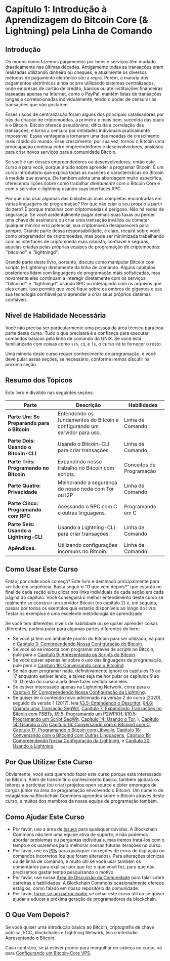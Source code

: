 ﻿# Capítulo 1: Introdução à Aprendizagem do Bitcoin Core (& Lightning) pela Linha de Comando

## Introdução

Os modos como fazemos pagamentos por bens e serviços têm mudado drasticamente nas últimas décadas. Antigamente todas as transações eram realizadas utilizando dinheiro ou cheques, e atualmente os diversos métodos de pagamento eletrônico são à regra. Porém, a maioria dos pagamentos eletrônicos ainda ocorre utilizando sistemas centralizados, onde empresas de cartão de crédito, bancos ou até instituições financeiras baseadas apenas na Internet, como o PayPal, mantêm listas de transações longas e correlacionadas individualmente, tendo o poder de censurar as transações que não gostarem.

Esses riscos de centralização foram alguns dos principais catalisadores por trás da criação de criptomoedas, a primeira e mais bem-sucedida das quais é o Bitcoin. Bitcoin oferece pseudônimo; dificulta a correlação das transações; e torna a censura por entidades individuais praticamente impossível. Essas vantagens a tornaram uma das moedas de crescimento mais rápido do mundo. Esse crescimento, por sua vez, tornou o Bitcoin uma preocupação contínua entre empreendedores e desenvolvedores, ansiosos para criar novos serviços para a comunidade Bitcoin.

Se você é um desses empreendedores ou desenvolvedores, então este curso é para você, porque é tudo sobre aprender a programar Bitcoin. É um curso introdutório que explica todas as nuances e características do Bitcoin à medida que avança. Ele também adota uma abordagem muito específica, oferecendo lições sobre como trabalhar _diretamente_ com o Bitcoin Core e com o servidor c-lightning usando suas interfaces RPC.

Por que não usar algumas das bibliotecas mais completas encontradas em várias linguagens de programação? Por que não criar o seu próprio a partir do zero? É porque trabalhar com criptomoedas é perigoso. Não há redes de segurança. Se você acidentalmente pagar demais suas taxas ou perder uma chave de assinatura ou criar uma transação inválida ou cometer qualquer mínimo erro potencial, sua criptomoeda desaparecerá para sempre. Grande parte dessa responsabilidade, é claro, recairá sobre você como programador de criptomoedas, mas pode ser minimizada trabalhando com as interfaces de criptomoeda mais robusta, confiável e seguras, aquelas criadas pelas próprias equipes de programação de criptomoedas: ''bitcoind'' e ''lightningd''.

Grande parte deste livro, portanto, discute como manipular Bitcoin com scripts (e Lightning) diretamente da linha de comando. Alguns capítulos posteriores lidam com linguagens de programação mais sofisticadas, mas novamente eles continuam a interagir diretamente com os serviços ''bitcoind'' e ''lightningd'' usando RPC ou interagindo com os arquivos que eles criam. Isso permite que você fique sobre os ombros de gigantes e use sua tecnologia confiável para aprender a criar seus próprios sistemas confiáveis.

## Nível de Habilidade Necessária

Você não precisa ser particularmente uma pessoa da área técnica para boa parte deste curso. Tudo o que precisará é a confiança para executar comandos básicos pela linha de comando do UNIX. Se você está familiarizado com coisas como ``ssh``, ``cd``, e ``ls``, o curso irá te fornecer o resto.

Uma minoria deste curso requer conhecimento de programação, e você deve pular essas seções, se necessário, conforme iremos discutir na próxima seção.

## Resumo dos Tópicos

Este livro é dividido nas seguintes seções:

| Parte | Descrição | Habilidades |
|-------|---------|---------|
| **Parte Um: Se Preparando para o Bitcoin** | Entendendo os fundamentos do Bitcoin e configurando um servidor para uso. | Linha de Comando | 
| **Parte Dois: Usando o Bitcoin-CLI** | Usando o Bitcoin-CLI para criar transações. | Linha de Comando |
| **Parte Três: Programando no Bitcoin** | Expandindo nosso trabalho no Bitcoin com scripts. | Conceitos de Programação |
| **Parte Quatro: Privacidade** | Melhorando a segurança do nosso node com Tor ou I2P | Linha de Comando |
| **Parte Cinco: Programando com RPC** | Acessando o RPC com C e outras linguagens. | Programando em C |
| **Parte Seis: Usando a Lightning-CLI** | Usando a Lightning-CLI para criar transações. | Linha de Comando |
| **Apêndices.** | Utilizando configurações incomuns no Bitcoin. | Linha de Comando |

## Como Usar Este Curso

Então, por onde você começa? Este livro é destinado principalmente para ser lido em sequência. Basta seguir o "O que vem depois?" que estarão no final de cada seção e/ou clicar nos links individuais de cada seção em cada página do capítulo. Você conseguirá o melhor entendimento deste curso se realmente se construir um servidor Bitcoin (no capítulo 2) e, em seguida, passar por todos os exemplos que estarão disponíveis ao longo do livro: Testar os exemplos é uma excelente metodologia de aprendizado.

Se você tem diferentes níveis de habilidade ou se quiser aprender coisas diferentes, poderá pular para algumas partes diferentes do livro:

* Se você já tem um ambiente pronto do Bitcoin para ser utilizado, vá para o [Capítulo 3: Compreendendo Nossa Configuração do Bitcoin](03_0_Understanding_Your_Bitcoin_Setup.md).
* Se você só se importa com programar através de scripts no Bitcoin, pule para o [Capítulo 9: Apresentando os Scripts do Bitcoin](09_0_Introducing_Bitcoin_Scripts.md).
* Se você quiser apenas ler sobre o uso das linguagens de programação, pule para o [Capítulo 16: Conversando com o Bitcoind](16_0_Talking_to_Bitcoind.md).
* Se não quer programar nada, definitivamente ignore os capítulos 15 ao 17 enquanto estiver lendo, e talvez seja melhor pular os capítulos 9 ao 13. O resto do curso ainda deve fazer sentido sem eles.
* Se estiver interessado apenas na Lightning Network, corra para o [Capítulo 19: Compreendendo Nossa Configuração da Lightning](19_0_Understanding_Your_Lightning_Setup.md).
* Se quiser ler o conteúdo novo adicionado na versão 2 do curso (2020), seguido da versão 1 (2017), leia [§3.5: Entendendo o Descritor](03_5_Understanding_the_Descriptor.md), [§4.6: Criando uma Transação SegWit](04_6_Creating_a_Segwit_Transaction.md), [Capítulo 7: Expandindo Transações no Bitcoin com PSBTs](07_0_Expanding_Bitcoin_Transactions_PSBTs.md), [§9.5: Programando um P2WPKH](09_5_Scripting_a_P2WPKH.md), [§10.5: Programando um Script SegWit](10_5_Scripting_a_Segwit_Script.md), [Capítulo 14: Usando o Tor](14_0_Using_Tor.md), ), [Capítulo 14: Usando o i2p](14_0_Using_i2p.md) [Capítulo 16: Conversando com o Bitcoind com C](16_0_Talking_to_Bitcoind.md), [Capítulo 17: Programando o Bitcoin com Libwally](17_0_Programming_with_Libwally.md), [Capítulo 18: Conversando com o Bitcoind com Outras Linguagens](18_0_Talking_to_Bitcoind_Other.md), [Capítulo 19: Compreendendo Nossa Configuração da Lightning](19_0_Understanding_Your_Lightning_Setup.md), e [Capítulo 20: Usando a Lightning](20_0_Using_Lightning.md).

## Por Que Utilizar Este Curso

Obviamente, você está querendo fazer este curso porque está interessado no Bitcoin. Além de transmitir o conhecimento básico, também ajudará os leitores a participar (ou criar) projetos open source e obter empregos de cargos júnior na área de programação envolvendo o Bitcoin. Um número de estagiários na Blockchain Commons aprendeu sobre o Bitcoin através deste curso, e muitos dos membros da nossa equipe de programação também.

## Como Ajudar Este Curso

* Por favor, use a área de [Issues](https://github.com/BlockchainCommons/Learning-Bitcoin-from-the-Command-Line/issues) para quaisquer dúvidas. A Blockchain Commons não tem uma equipe ativa de suporte, e não podemos abordar problemas ou perguntas individuais, mas iremos tratá-los com o tempo e os usaremos para melhorar nossas futuras iterações no curso.
* Por favor, use os [PRs](https://github.com/BlockchainCommons/Learning-Bitcoin-from-the-Command-Line/pulls) para quaisquer correções de erros de digitação ou comandos incorretos (ou que foram alterados). Para alterações técnicas ou de linha de comando, é muito útil se você usar também os comentários para explicar por que fez o que você fez, para que não precisemos gastar tempo pesquisando o motivo.
* Por favor, use nossa [Área de Discussão da Comunidade](https://github.com/BlockchainCommons/Community/discussions) para falar sobre carreiras e habilidades. A Blockchain Commons ocasionalmente oferece estágios, como falado em nosso repositório da comunidade.
* Por favor, [torne-se um patrocinador](https://github.com/sponsors/BlockchainCommons) se achar este curso útil ou se quiser ajudar a educar a próxima geração de programadores da blockchain.

## O Que Vem Depois?

Se você quiser uma introdução básica ao Bitcoin, criptografia de chave pública, ECC, blockchains e Lightning Network, leia o interlúdio [Apresentando o Bitcoin](01_1_Introducing_Bitcoin.md). 

Caso contrário, se já estiver pronto para mergulhar de cabeça no curso, vá para [Configurando um Bitcoin-Core VPS](02_0_Setting_Up_a_Bitcoin-Core_VPS.md).

